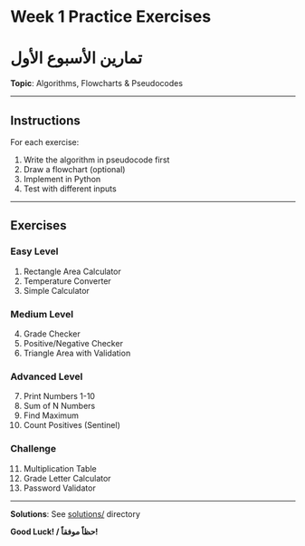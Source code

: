 # Week 1 Practice Exercises
# تمارين الأسبوع الأول

**Topic**: Algorithms, Flowcharts & Pseudocodes

---

## Instructions

For each exercise:
1. Write the algorithm in pseudocode first
2. Draw a flowchart (optional)
3. Implement in Python
4. Test with different inputs

---

## Exercises

### Easy Level
1. Rectangle Area Calculator
2. Temperature Converter  
3. Simple Calculator

### Medium Level
4. Grade Checker
5. Positive/Negative Checker
6. Triangle Area with Validation

### Advanced Level
7. Print Numbers 1-10
8. Sum of N Numbers
9. Find Maximum
10. Count Positives (Sentinel)

### Challenge
11. Multiplication Table
12. Grade Letter Calculator
13. Password Validator

---

**Solutions**: See [solutions/](solutions/) directory

**Good Luck! / حظاً موفقاً!**
